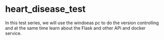 # heart_disease_test
In this test series, we will use the windoeas pc to do the version controlling and at the same time learn about the Flask and other APi and docker service.
